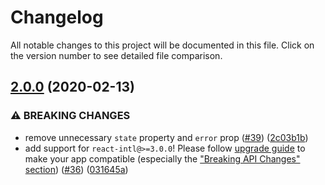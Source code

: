# Changelog

All notable changes to this project will be documented in this file. Click on the version number to see detailed file comparison.

## [2.0.0](https://github.com/phrase/react-intl-phraseapp/compare/v1.0.0...v2.0.0) (2020-02-13)

### ⚠ BREAKING CHANGES

* remove unnecessary `state` property and `error` prop ([#39](https://github.com/phrase/react-intl-phraseapp/pull/39)) ([2c03b1b](https://github.com/phrase/react-intl-phraseapp/commit/2c03b1b041e398775e52d57378546557e38a4f81))
* add support for `react-intl@>=3.0.0`! Please follow [upgrade guide](https://github.com/formatjs/react-intl/blob/master/docs/Upgrade-Guide.md) to make your app compatible (especially the ["Breaking API Changes" section](https://github.com/formatjs/react-intl/blob/master/docs/Upgrade-Guide.md#breaking-api-changes)) ([#36](https://github.com/phrase/react-intl-phraseapp/pull/36)) ([031645a](https://github.com/phrase/react-intl-phraseapp/commit/031645aba94ae8fb8ebe1e5ec3dd7d7c390805d7))
